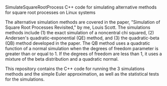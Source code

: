SimulateSquareRootProcess
C++ code for simulating alternative methods for square root processes on Linux systems

The alternative simulation methods are covered in the paper, "Simulation of Square Root Processes Revisited," by me, Louis Scott. The simulations methods include (1) the exact simulation of a noncentral chi squared, (2) Andersen's quadratic-exponential (QE) method, and (3) the quadratic-beta (QB) method developed in the paper. The QB method uses a quadratic function of a normal simulation when the degrees of freedom parameter is greater than or equal to 1. If the degrees of freedom are less than 1, it uses a mixture of the beta distribution and a quadratic normal.

This repository contains the C++ code for running the 3 simulations methods and the simple Euler approximation, as well as the statistical tests for the simulations.
